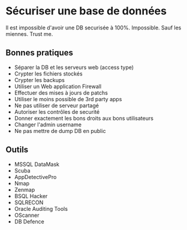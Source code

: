 # Sécuriser une base de données

Il est impossible d'avoir une DB securisée à 100%. 
Impossible. 
Sauf les miennes. 
Trust me.

## Bonnes pratiques

- Séparer la DB et les serveurs web (access type)
- Crypter les fichiers stockés
- Crypter les backups
- Utiliser un Web application Firewall
- Effectuer des mises à jours de patchs
- Utiliser le moins possible de 3rd party apps
- Ne pas utiliser de serveur partagé
- Autoriser les contrôles de securité
- Donner exactement les bons droits aux bons utilisateurs
- Changer l'admin username
- Ne pas mettre de dump DB en public

## Outils

- MSSQL DataMask
- Scuba
- AppDetectivePro
- Nmap
- Zenmap
- BSQL Hacker
- SQLRECON
- Oracle Auditing Tools
- OScanner
- DB Defence




